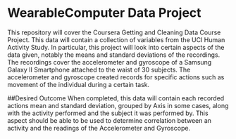 # WearableComputer Data Project
This repository will cover the Coursera Getting and Cleaning Data Course Project. This data will contain a collection of variables from the UCI Human Activity Study.  In  particular, this project will look into certain aspects of the data given, notably the means and standard deviations of the recordings. The recordings cover the accelerometer and gyroscope of a Samsung Galaxy II Smartphone attached to the waist of 30 subjects. The accelerometer and gyroscope created records for specific actions such as movement of the individual during a certain task.


##Desired Outcome
When completed, this data will contain each recorded actions mean and standard deviation, grouped by Axis in some cases, along with the activity performed and the subject it was performed by. This aspect should be able to be used to determine correlation between an activity and the readings of the Accelerometer and Gyroscope.
